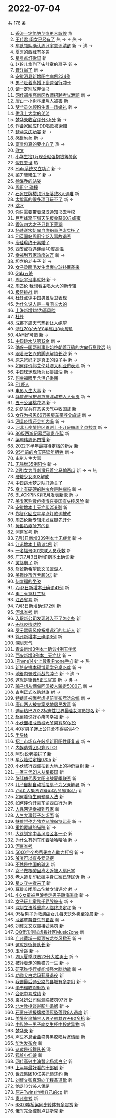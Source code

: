 # 2022-07-04

共 176 条

<!-- BEGIN -->
<!-- 最后更新时间 Mon Jul 04 2022 14:25:01 GMT+0800 (China Standard Time) -->

1. [香港一定能够创造更大辉煌](https://s.weibo.com//weibo?q=%23%E9%A6%99%E6%B8%AF%E4%B8%80%E5%AE%9A%E8%83%BD%E5%A4%9F%E5%88%9B%E9%80%A0%E6%9B%B4%E5%A4%A7%E8%BE%89%E7%85%8C%23&Refer=new_time)
   热
1. [王传君 闺女已经有了](https://s.weibo.com//weibo?q=%E7%8E%8B%E4%BC%A0%E5%90%9B%20%E9%97%BA%E5%A5%B3%E5%B7%B2%E7%BB%8F%E6%9C%89%E4%BA%86&Refer=top)
   热 -> -> 热 ->
1. [车队领队确认周冠宇意识清醒](https://s.weibo.com//weibo?q=%23%E8%BD%A6%E9%98%9F%E9%A2%86%E9%98%9F%E7%A1%AE%E8%AE%A4%E5%91%A8%E5%86%A0%E5%AE%87%E6%84%8F%E8%AF%86%E6%B8%85%E9%86%92%23&Refer=top)
   新 -> 沸 ->
1. [夏天的西藏有多美](https://s.weibo.com//weibo?q=%23%E5%A4%8F%E5%A4%A9%E7%9A%84%E8%A5%BF%E8%97%8F%E6%9C%89%E5%A4%9A%E7%BE%8E%23&Refer=top)
1. [星星点灯歌词](https://s.weibo.com//weibo?q=%23%E6%98%9F%E6%98%9F%E7%82%B9%E7%81%AF%E6%AD%8C%E8%AF%8D%23&Refer=top)
   新
1. [赵盼儿拿到了宋引章的扇子](https://s.weibo.com//weibo?q=%23%E8%B5%B5%E7%9B%BC%E5%84%BF%E6%8B%BF%E5%88%B0%E4%BA%86%E5%AE%8B%E5%BC%95%E7%AB%A0%E7%9A%84%E6%89%87%E5%AD%90%23&Refer=top)
   新 ->
1. [晋江崩了](https://s.weibo.com//weibo?q=%E6%99%8B%E6%B1%9F%E5%B4%A9%E4%BA%86&Refer=top)
   新 ->
1. [安徽泗县新增阳性病例234例](https://s.weibo.com//weibo?q=%23%E5%AE%89%E5%BE%BD%E6%B3%97%E5%8E%BF%E6%96%B0%E5%A2%9E%E9%98%B3%E6%80%A7%E7%97%85%E4%BE%8B234%E4%BE%8B%23&Refer=top)
1. [男子赶着离婚下高速强行冲卡](https://s.weibo.com//weibo?q=%23%E7%94%B7%E5%AD%90%E8%B5%B6%E7%9D%80%E7%A6%BB%E5%A9%9A%E4%B8%8B%E9%AB%98%E9%80%9F%E5%BC%BA%E8%A1%8C%E5%86%B2%E5%8D%A1%23&Refer=top)
1. [请一定别放弃读书](https://s.weibo.com//weibo?q=%23%E8%AF%B7%E4%B8%80%E5%AE%9A%E5%88%AB%E6%94%BE%E5%BC%83%E8%AF%BB%E4%B9%A6%23&Refer=top)
1. [网传郑州高新区教师招聘考试泄题](https://s.weibo.com//weibo?q=%23%E7%BD%91%E4%BC%A0%E9%83%91%E5%B7%9E%E9%AB%98%E6%96%B0%E5%8C%BA%E6%95%99%E5%B8%88%E6%8B%9B%E8%81%98%E8%80%83%E8%AF%95%E6%B3%84%E9%A2%98%23&Refer=top)
   新 ->
1. [唐山一小树林里两人被害](https://s.weibo.com//weibo?q=%23%E5%94%90%E5%B1%B1%E4%B8%80%E5%B0%8F%E6%A0%91%E6%9E%97%E9%87%8C%E4%B8%A4%E4%BA%BA%E8%A2%AB%E5%AE%B3%23&Refer=top)
   新
1. [梦华录欠顾盼生辉一场婚礼](https://s.weibo.com//weibo?q=%23%E6%A2%A6%E5%8D%8E%E5%BD%95%E6%AC%A0%E9%A1%BE%E7%9B%BC%E7%94%9F%E8%BE%89%E4%B8%80%E5%9C%BA%E5%A9%9A%E7%A4%BC%23&Refer=top)
   新 ->
1. [供我上大学的弟弟](https://s.weibo.com//weibo?q=%23%E4%BE%9B%E6%88%91%E4%B8%8A%E5%A4%A7%E5%AD%A6%E7%9A%84%E5%BC%9F%E5%BC%9F%23&Refer=top)
1. [梦华录收官评分8.5分](https://s.weibo.com//weibo?q=%23%E6%A2%A6%E5%8D%8E%E5%BD%95%E6%94%B6%E5%AE%98%E8%AF%84%E5%88%868.5%E5%88%86%23&Refer=top)
   新 ->
1. [作曲家回应PDD唱歌被索赔](https://s.weibo.com//weibo?q=%23%E4%BD%9C%E6%9B%B2%E5%AE%B6%E5%9B%9E%E5%BA%94PDD%E5%94%B1%E6%AD%8C%E8%A2%AB%E7%B4%A2%E8%B5%94%23&Refer=top)
1. [梦华录庆功宴](https://s.weibo.com//weibo?q=%E6%A2%A6%E5%8D%8E%E5%BD%95%E5%BA%86%E5%8A%9F%E5%AE%B4&Refer=top)
   新 ->
1. [感谢halo](https://s.weibo.com//weibo?q=%23%E6%84%9F%E8%B0%A2halo%23&Refer=top)
   新 ->
1. [富贵包真的要小心了](https://s.weibo.com//weibo?q=%23%E5%AF%8C%E8%B4%B5%E5%8C%85%E7%9C%9F%E7%9A%84%E8%A6%81%E5%B0%8F%E5%BF%83%E4%BA%86%23&Refer=top)
   热 ->
1. [欧文](https://s.weibo.com//weibo?q=%E6%AC%A7%E6%96%87&Refer=top)
1. [小学生捡1万现金倔强抱钱等警察](https://s.weibo.com//weibo?q=%23%E5%B0%8F%E5%AD%A6%E7%94%9F%E6%8D%A11%E4%B8%87%E7%8E%B0%E9%87%91%E5%80%94%E5%BC%BA%E6%8A%B1%E9%92%B1%E7%AD%89%E8%AD%A6%E5%AF%9F%23&Refer=top)
1. [倪匡去世](https://s.weibo.com//weibo?q=%23%E5%80%AA%E5%8C%A1%E5%8E%BB%E4%B8%96%23&Refer=top)
   热
1. [Halo系统又立功了](https://s.weibo.com//weibo?q=%23Halo%E7%B3%BB%E7%BB%9F%E5%8F%88%E7%AB%8B%E5%8A%9F%E4%BA%86%23&Refer=top)
   新 ->
1. [菜刀曦曦生了](https://s.weibo.com//weibo?q=%E8%8F%9C%E5%88%80%E6%9B%A6%E6%9B%A6%E7%94%9F%E4%BA%86&Refer=top)
   新 ->
1. [徐海乔的站姿](https://s.weibo.com//weibo?q=%23%E5%BE%90%E6%B5%B7%E4%B9%94%E7%9A%84%E7%AB%99%E5%A7%BF%23&Refer=top)
1. [周冠宇 碰撞](https://s.weibo.com//weibo?q=%E5%91%A8%E5%86%A0%E5%AE%87%20%E7%A2%B0%E6%92%9E&Refer=top)
1. [石家庄牌楼顶冠坠落致8人遇难](https://s.weibo.com//weibo?q=%23%E7%9F%B3%E5%AE%B6%E5%BA%84%E7%89%8C%E6%A5%BC%E9%A1%B6%E5%86%A0%E5%9D%A0%E8%90%BD%E8%87%B48%E4%BA%BA%E9%81%87%E9%9A%BE%23&Refer=top)
   新
1. [太胖真的很多项目玩不了](https://s.weibo.com//weibo?q=%23%E5%A4%AA%E8%83%96%E7%9C%9F%E7%9A%84%E5%BE%88%E5%A4%9A%E9%A1%B9%E7%9B%AE%E7%8E%A9%E4%B8%8D%E4%BA%86%23&Refer=top)
   新 ->
1. [跳水](https://s.weibo.com//weibo?q=%E8%B7%B3%E6%B0%B4&Refer=top)
1. [你只需要带着录取通知书去学校](https://s.weibo.com//weibo?q=%23%E4%BD%A0%E5%8F%AA%E9%9C%80%E8%A6%81%E5%B8%A6%E7%9D%80%E5%BD%95%E5%8F%96%E9%80%9A%E7%9F%A5%E4%B9%A6%E5%8E%BB%E5%AD%A6%E6%A0%A1%23&Refer=top)
1. [巨型蜂窝压塌天花板收获60斤蜂蜜](https://s.weibo.com//weibo?q=%23%E5%B7%A8%E5%9E%8B%E8%9C%82%E7%AA%9D%E5%8E%8B%E5%A1%8C%E5%A4%A9%E8%8A%B1%E6%9D%BF%E6%94%B6%E8%8E%B760%E6%96%A4%E8%9C%82%E8%9C%9C%23&Refer=top)
1. [香港四大才子只剩下蔡澜](https://s.weibo.com//weibo?q=%23%E9%A6%99%E6%B8%AF%E5%9B%9B%E5%A4%A7%E6%89%8D%E5%AD%90%E5%8F%AA%E5%89%A9%E4%B8%8B%E8%94%A1%E6%BE%9C%23&Refer=top)
1. [杨迪说宋妍霏自热锅事件太冤枉了](https://s.weibo.com//weibo?q=%23%E6%9D%A8%E8%BF%AA%E8%AF%B4%E5%AE%8B%E5%A6%8D%E9%9C%8F%E8%87%AA%E7%83%AD%E9%94%85%E4%BA%8B%E4%BB%B6%E5%A4%AA%E5%86%A4%E6%9E%89%E4%BA%86%23&Refer=top)
1. [F1英国站周冠宇卷入事故退赛](https://s.weibo.com//weibo?q=%23F1%E8%8B%B1%E5%9B%BD%E7%AB%99%E5%91%A8%E5%86%A0%E5%AE%87%E5%8D%B7%E5%85%A5%E4%BA%8B%E6%95%85%E9%80%80%E8%B5%9B%23&Refer=top)
1. [唐佳瑜终于离婚了](https://s.weibo.com//weibo?q=%23%E5%94%90%E4%BD%B3%E7%91%9C%E7%BB%88%E4%BA%8E%E7%A6%BB%E5%A9%9A%E4%BA%86%23&Refer=top)
1. [西安或将遇连续40度高温](https://s.weibo.com//weibo?q=%23%E8%A5%BF%E5%AE%89%E6%88%96%E5%B0%86%E9%81%87%E8%BF%9E%E7%BB%AD40%E5%BA%A6%E9%AB%98%E6%B8%A9%23&Refer=top)
1. [幸福到万家热度破万](https://s.weibo.com//weibo?q=%23%E5%B9%B8%E7%A6%8F%E5%88%B0%E4%B8%87%E5%AE%B6%E7%83%AD%E5%BA%A6%E7%A0%B4%E4%B8%87%23&Refer=top)
   新 ->
1. [坦然的老夫子](https://s.weibo.com//weibo?q=%23%E5%9D%A6%E7%84%B6%E7%9A%84%E8%80%81%E5%A4%AB%E5%AD%90%23&Refer=top)
   新 ->
1. [女子烫睫毛发生燃爆火球扑面袭来](https://s.weibo.com//weibo?q=%23%E5%A5%B3%E5%AD%90%E7%83%AB%E7%9D%AB%E6%AF%9B%E5%8F%91%E7%94%9F%E7%87%83%E7%88%86%E7%81%AB%E7%90%83%E6%89%91%E9%9D%A2%E8%A2%AD%E6%9D%A5%23&Refer=top)
1. [Gala五杀](https://s.weibo.com//weibo?q=%23Gala%E4%BA%94%E6%9D%80%23&Refer=top)
1. [周冠宇没事就好](https://s.weibo.com//weibo?q=%E5%91%A8%E5%86%A0%E5%AE%87%E6%B2%A1%E4%BA%8B%E5%B0%B1%E5%A5%BD&Refer=top)
   新 ->
1. [周杰伦 我想看主唱大大的新专辑](https://s.weibo.com//weibo?q=%E5%91%A8%E6%9D%B0%E4%BC%A6%20%E6%88%91%E6%83%B3%E7%9C%8B%E4%B8%BB%E5%94%B1%E5%A4%A7%E5%A4%A7%E7%9A%84%E6%96%B0%E4%B8%93%E8%BE%91&Refer=top)
1. [极限挑战](https://s.weibo.com//weibo?q=%23%E6%9E%81%E9%99%90%E6%8C%91%E6%88%98%23&Refer=top)
   新
1. [杜锋点评中国男篮后卫表现](https://s.weibo.com//weibo?q=%23%E6%9D%9C%E9%94%8B%E7%82%B9%E8%AF%84%E4%B8%AD%E5%9B%BD%E7%94%B7%E7%AF%AE%E5%90%8E%E5%8D%AB%E8%A1%A8%E7%8E%B0%23&Refer=top)
1. [为什么说人是一瞬间长大的](https://s.weibo.com//weibo?q=%23%E4%B8%BA%E4%BB%80%E4%B9%88%E8%AF%B4%E4%BA%BA%E6%98%AF%E4%B8%80%E7%9E%AC%E9%97%B4%E9%95%BF%E5%A4%A7%E7%9A%84%23&Refer=top)
1. [上海新增1地为高风险](https://s.weibo.com//weibo?q=%23%E4%B8%8A%E6%B5%B7%E6%96%B0%E5%A2%9E1%E5%9C%B0%E4%B8%BA%E9%AB%98%E9%A3%8E%E9%99%A9%23&Refer=top)
1. [杜锋](https://s.weibo.com//weibo?q=%E6%9D%9C%E9%94%8B&Refer=top)
1. [成都下周天气热到让人绝望](https://s.weibo.com//weibo?q=%23%E6%88%90%E9%83%BD%E4%B8%8B%E5%91%A8%E5%A4%A9%E6%B0%94%E7%83%AD%E5%88%B0%E8%AE%A9%E4%BA%BA%E7%BB%9D%E6%9C%9B%23&Refer=top)
1. [浙江70岁大爷8年练出8块腹肌](https://s.weibo.com//weibo?q=%23%E6%B5%99%E6%B1%9F70%E5%B2%81%E5%A4%A7%E7%88%B78%E5%B9%B4%E7%BB%83%E5%87%BA8%E5%9D%97%E8%85%B9%E8%82%8C%23&Refer=top)
1. [4AM好可惜](https://s.weibo.com//weibo?q=4AM%E5%A5%BD%E5%8F%AF%E6%83%9C&Refer=top)
   新 ->
1. [中国跳水队第12金](https://s.weibo.com//weibo?q=%23%E4%B8%AD%E5%9B%BD%E8%B7%B3%E6%B0%B4%E9%98%9F%E7%AC%AC12%E9%87%91%23&Refer=top)
   新 ->
1. [确保一国两制事业始终朝着正确的方向行稳致远](https://s.weibo.com//weibo?q=%23%E7%A1%AE%E4%BF%9D%E4%B8%80%E5%9B%BD%E4%B8%A4%E5%88%B6%E4%BA%8B%E4%B8%9A%E5%A7%8B%E7%BB%88%E6%9C%9D%E7%9D%80%E6%AD%A3%E7%A1%AE%E7%9A%84%E6%96%B9%E5%90%91%E8%A1%8C%E7%A8%B3%E8%87%B4%E8%BF%9C%23&Refer=new_time)
   热
1. [跟着张艺兴的脚步解锁长沙](https://s.weibo.com//weibo?q=%E8%B7%9F%E7%9D%80%E5%BC%A0%E8%89%BA%E5%85%B4%E7%9A%84%E8%84%9A%E6%AD%A5%E8%A7%A3%E9%94%81%E9%95%BF%E6%B2%99&Refer=top)
   新 ->
1. [原来爸妈才是真正的段子手](https://s.weibo.com//weibo?q=%23%E5%8E%9F%E6%9D%A5%E7%88%B8%E5%A6%88%E6%89%8D%E6%98%AF%E7%9C%9F%E6%AD%A3%E7%9A%84%E6%AE%B5%E5%AD%90%E6%89%8B%23&Refer=top)
   新 ->
1. [如何评价郭艾伦对澳大利亚的表现](https://s.weibo.com//weibo?q=%23%E5%A6%82%E4%BD%95%E8%AF%84%E4%BB%B7%E9%83%AD%E8%89%BE%E4%BC%A6%E5%AF%B9%E6%BE%B3%E5%A4%A7%E5%88%A9%E4%BA%9A%E7%9A%84%E8%A1%A8%E7%8E%B0%23&Refer=top)
   新 ->
1. [中国球迷现场为女排加油](https://s.weibo.com//weibo?q=%23%E4%B8%AD%E5%9B%BD%E7%90%83%E8%BF%B7%E7%8E%B0%E5%9C%BA%E4%B8%BA%E5%A5%B3%E6%8E%92%E5%8A%A0%E6%B2%B9%23&Refer=top)
   新 ->
1. [何幸福眼里含泪好委屈](https://s.weibo.com//weibo?q=%23%E4%BD%95%E5%B9%B8%E7%A6%8F%E7%9C%BC%E9%87%8C%E5%90%AB%E6%B3%AA%E5%A5%BD%E5%A7%94%E5%B1%88%23&Refer=top)
1. [F1 吓人](https://s.weibo.com//weibo?q=F1%20%E5%90%93%E4%BA%BA&Refer=top)
1. [电影人生大事](https://s.weibo.com//weibo?q=%E7%94%B5%E5%BD%B1%E4%BA%BA%E7%94%9F%E5%A4%A7%E4%BA%8B&Refer=top)
   新 ->
1. [龚俊说保护濒危海洋动物人人有责](https://s.weibo.com//weibo?q=%23%E9%BE%9A%E4%BF%8A%E8%AF%B4%E4%BF%9D%E6%8A%A4%E6%BF%92%E5%8D%B1%E6%B5%B7%E6%B4%8B%E5%8A%A8%E7%89%A9%E4%BA%BA%E4%BA%BA%E6%9C%89%E8%B4%A3%23&Refer=top)
   新 ->
1. [五十公里桃花坞](https://s.weibo.com//weibo?q=%E4%BA%94%E5%8D%81%E5%85%AC%E9%87%8C%E6%A1%83%E8%8A%B1%E5%9D%9E&Refer=top)
   新 ->
1. [边防官兵在恶劣天气中收国旗](https://s.weibo.com//weibo?q=%23%E8%BE%B9%E9%98%B2%E5%AE%98%E5%85%B5%E5%9C%A8%E6%81%B6%E5%8A%A3%E5%A4%A9%E6%B0%94%E4%B8%AD%E6%94%B6%E5%9B%BD%E6%97%97%23&Refer=top)
   新
1. [女孩为报恩66万买房车带养父旅游](https://s.weibo.com//weibo?q=%23%E5%A5%B3%E5%AD%A9%E4%B8%BA%E6%8A%A5%E6%81%A966%E4%B8%87%E4%B9%B0%E6%88%BF%E8%BD%A6%E5%B8%A6%E5%85%BB%E7%88%B6%E6%97%85%E6%B8%B8%23&Refer=top)
   新 ->
1. [泗县疫情还会扩大吗](https://s.weibo.com//weibo?q=%23%E6%B3%97%E5%8E%BF%E7%96%AB%E6%83%85%E8%BF%98%E4%BC%9A%E6%89%A9%E5%A4%A7%E5%90%97%23&Refer=top)
   新 ->
1. [河北无疫情地区原则上不开展每周全员核酸](https://s.weibo.com//weibo?q=%23%E6%B2%B3%E5%8C%97%E6%97%A0%E7%96%AB%E6%83%85%E5%9C%B0%E5%8C%BA%E5%8E%9F%E5%88%99%E4%B8%8A%E4%B8%8D%E5%BC%80%E5%B1%95%E6%AF%8F%E5%91%A8%E5%85%A8%E5%91%98%E6%A0%B8%E9%85%B8%23&Refer=top)
   新 ->
1. [86版西游记幕后珍贵花絮](https://s.weibo.com//weibo?q=%2386%E7%89%88%E8%A5%BF%E6%B8%B8%E8%AE%B0%E5%B9%95%E5%90%8E%E7%8F%8D%E8%B4%B5%E8%8A%B1%E7%B5%AE%23&Refer=top)
   新
1. [梁朝伟周迅四搭](https://s.weibo.com//weibo?q=%23%E6%A2%81%E6%9C%9D%E4%BC%9F%E5%91%A8%E8%BF%85%E5%9B%9B%E6%90%AD%23&Refer=top)
   新
1. [2022下半年最期待定档的新片](https://s.weibo.com//weibo?q=%232022%E4%B8%8B%E5%8D%8A%E5%B9%B4%E6%9C%80%E6%9C%9F%E5%BE%85%E5%AE%9A%E6%A1%A3%E7%9A%84%E6%96%B0%E7%89%87%23&Refer=top)
   新
1. [95年前的今天陈延年牺牲](https://s.weibo.com//weibo?q=%2395%E5%B9%B4%E5%89%8D%E7%9A%84%E4%BB%8A%E5%A4%A9%E9%99%88%E5%BB%B6%E5%B9%B4%E7%89%BA%E7%89%B2%23&Refer=top)
   新 ->
1. [电影人生大事](https://s.weibo.com//weibo?q=%23%E7%94%B5%E5%BD%B1%E4%BA%BA%E7%94%9F%E5%A4%A7%E4%BA%8B%23&Refer=top)
1. [无锡增35例阳性](https://s.weibo.com//weibo?q=%23%E6%97%A0%E9%94%A1%E5%A2%9E35%E4%BE%8B%E9%98%B3%E6%80%A7%23&Refer=top)
   新 ->
1. [2男1女为寻刺激开着宝马偷西瓜](https://s.weibo.com//weibo?q=%232%E7%94%B71%E5%A5%B3%E4%B8%BA%E5%AF%BB%E5%88%BA%E6%BF%80%E5%BC%80%E7%9D%80%E5%AE%9D%E9%A9%AC%E5%81%B7%E8%A5%BF%E7%93%9C%23&Refer=top)
   新 -> -> 热
1. [硬糖少女303解散](https://s.weibo.com//weibo?q=%23%E7%A1%AC%E7%B3%96%E5%B0%91%E5%A5%B3303%E8%A7%A3%E6%95%A3%23&Refer=top)
1. [中国跳水梦之队打通关了](https://s.weibo.com//weibo?q=%23%E4%B8%AD%E5%9B%BD%E8%B7%B3%E6%B0%B4%E6%A2%A6%E4%B9%8B%E9%98%9F%E6%89%93%E9%80%9A%E5%85%B3%E4%BA%86%23&Refer=top)
1. [身上有硬硬的肿块会是肿瘤吗](https://s.weibo.com//weibo?q=%23%E8%BA%AB%E4%B8%8A%E6%9C%89%E7%A1%AC%E7%A1%AC%E7%9A%84%E8%82%BF%E5%9D%97%E4%BC%9A%E6%98%AF%E8%82%BF%E7%98%A4%E5%90%97%23&Refer=top)
   新 ->
1. [BLACKPINK将8月发表新歌](https://s.weibo.com//weibo?q=%23BLACKPINK%E5%B0%868%E6%9C%88%E5%8F%91%E8%A1%A8%E6%96%B0%E6%AD%8C%23&Refer=top)
   新 ->
1. [美专家称猴痘疫情在美国有失控风险](https://s.weibo.com//weibo?q=%23%E7%BE%8E%E4%B8%93%E5%AE%B6%E7%A7%B0%E7%8C%B4%E7%97%98%E7%96%AB%E6%83%85%E5%9C%A8%E7%BE%8E%E5%9B%BD%E6%9C%89%E5%A4%B1%E6%8E%A7%E9%A3%8E%E9%99%A9%23&Refer=top)
   新
1. [安徽增本土无症状258例](https://s.weibo.com//weibo?q=%23%E5%AE%89%E5%BE%BD%E5%A2%9E%E6%9C%AC%E5%9C%9F%E6%97%A0%E7%97%87%E7%8A%B6258%E4%BE%8B%23&Refer=top)
   新
1. [郑智化回应星星点灯歌词被改](https://s.weibo.com//weibo?q=%E9%83%91%E6%99%BA%E5%8C%96%E5%9B%9E%E5%BA%94%E6%98%9F%E6%98%9F%E7%82%B9%E7%81%AF%E6%AD%8C%E8%AF%8D%E8%A2%AB%E6%94%B9&Refer=top)
1. [周杰伦新专辑未发豆瓣先开分](https://s.weibo.com//weibo?q=%23%E5%91%A8%E6%9D%B0%E4%BC%A6%E6%96%B0%E4%B8%93%E8%BE%91%E6%9C%AA%E5%8F%91%E8%B1%86%E7%93%A3%E5%85%88%E5%BC%80%E5%88%86%23&Refer=top)
1. [优酷热度破万的剧](https://s.weibo.com//weibo?q=%23%E4%BC%98%E9%85%B7%E7%83%AD%E5%BA%A6%E7%A0%B4%E4%B8%87%E7%9A%84%E5%89%A7%23&Refer=top)
1. [河南省考](https://s.weibo.com//weibo?q=%E6%B2%B3%E5%8D%97%E7%9C%81%E8%80%83&Refer=top)
   新
1. [7月3日新增339例本土无症状](https://s.weibo.com//weibo?q=%237%E6%9C%883%E6%97%A5%E6%96%B0%E5%A2%9E339%E4%BE%8B%E6%9C%AC%E5%9C%9F%E6%97%A0%E7%97%87%E7%8A%B6%23&Refer=top)
   新 ->
1. [江苏增本土确诊4例](https://s.weibo.com//weibo?q=%23%E6%B1%9F%E8%8B%8F%E5%A2%9E%E6%9C%AC%E5%9C%9F%E7%A1%AE%E8%AF%8A4%E4%BE%8B%23&Refer=top)
   新
1. [一名福景001失联人员获救](https://s.weibo.com//weibo?q=%23%E4%B8%80%E5%90%8D%E7%A6%8F%E6%99%AF001%E5%A4%B1%E8%81%94%E4%BA%BA%E5%91%98%E8%8E%B7%E6%95%91%23&Refer=top)
   新
1. [广东7月3日新增1例本土确诊](https://s.weibo.com//weibo?q=%E5%B9%BF%E4%B8%9C7%E6%9C%883%E6%97%A5%E6%96%B0%E5%A2%9E1%E4%BE%8B%E6%9C%AC%E5%9C%9F%E7%A1%AE%E8%AF%8A&Refer=top)
   新
1. [灵锡崩了](https://s.weibo.com//weibo?q=%23%E7%81%B5%E9%94%A1%E5%B4%A9%E4%BA%86%23&Refer=top)
   新
1. [詹姆斯希望欧文加盟湖人](https://s.weibo.com//weibo?q=%23%E8%A9%B9%E5%A7%86%E6%96%AF%E5%B8%8C%E6%9C%9B%E6%AC%A7%E6%96%87%E5%8A%A0%E7%9B%9F%E6%B9%96%E4%BA%BA%23&Refer=top)
1. [美图炒币浮亏超3亿](https://s.weibo.com//weibo?q=%23%E7%BE%8E%E5%9B%BE%E7%82%92%E5%B8%81%E6%B5%AE%E4%BA%8F%E8%B6%853%E4%BA%BF%23&Refer=top)
   新
1. [何幸福的坐姿](https://s.weibo.com//weibo?q=%23%E4%BD%95%E5%B9%B8%E7%A6%8F%E7%9A%84%E5%9D%90%E5%A7%BF%23&Refer=top)
1. [7月3日新增本土确诊41例](https://s.weibo.com//weibo?q=%237%E6%9C%883%E6%97%A5%E6%96%B0%E5%A2%9E%E6%9C%AC%E5%9C%9F%E7%A1%AE%E8%AF%8A41%E4%BE%8B%23&Refer=top)
   新
1. [勇士有意杜兰特](https://s.weibo.com//weibo?q=%23%E5%8B%87%E5%A3%AB%E6%9C%89%E6%84%8F%E6%9D%9C%E5%85%B0%E7%89%B9%23&Refer=top)
1. [江西省考](https://s.weibo.com//weibo?q=%23%E6%B1%9F%E8%A5%BF%E7%9C%81%E8%80%83%23&Refer=top)
   新
1. [7月3日新增确诊72例](https://s.weibo.com//weibo?q=7%E6%9C%883%E6%97%A5%E6%96%B0%E5%A2%9E%E7%A1%AE%E8%AF%8A72%E4%BE%8B&Refer=top)
   新
1. [河北省考](https://s.weibo.com//weibo?q=%E6%B2%B3%E5%8C%97%E7%9C%81%E8%80%83&Refer=top)
   新
1. [入职新公司发现融入不了怎么办](https://s.weibo.com//weibo?q=%23%E5%85%A5%E8%81%8C%E6%96%B0%E5%85%AC%E5%8F%B8%E5%8F%91%E7%8E%B0%E8%9E%8D%E5%85%A5%E4%B8%8D%E4%BA%86%E6%80%8E%E4%B9%88%E5%8A%9E%23&Refer=top)
   新
1. [无锡疫情防控](https://s.weibo.com//weibo?q=%23%E6%97%A0%E9%94%A1%E7%96%AB%E6%83%85%E9%98%B2%E6%8E%A7%23&Refer=top)
1. [罗云熙等风停祝福远行的年轻人](https://s.weibo.com//weibo?q=%23%E7%BD%97%E4%BA%91%E7%86%99%E7%AD%89%E9%A3%8E%E5%81%9C%E7%A5%9D%E7%A6%8F%E8%BF%9C%E8%A1%8C%E7%9A%84%E5%B9%B4%E8%BD%BB%E4%BA%BA%23&Refer=top)
   新
1. [徐州新增本土确诊3例](https://s.weibo.com//weibo?q=%23%E5%BE%90%E5%B7%9E%E6%96%B0%E5%A2%9E%E6%9C%AC%E5%9C%9F%E7%A1%AE%E8%AF%8A3%E4%BE%8B%23&Refer=top)
   新
1. [深圳天气](https://s.weibo.com//weibo?q=%23%E6%B7%B1%E5%9C%B3%E5%A4%A9%E6%B0%94%23&Refer=top)
1. [青岛新增3例本土确诊4例无症状](https://s.weibo.com//weibo?q=%23%E9%9D%92%E5%B2%9B%E6%96%B0%E5%A2%9E3%E4%BE%8B%E6%9C%AC%E5%9C%9F%E7%A1%AE%E8%AF%8A4%E4%BE%8B%E6%97%A0%E7%97%87%E7%8A%B6%23&Refer=top)
1. [西安新增3例本土无症状](https://s.weibo.com//weibo?q=%23%E8%A5%BF%E5%AE%89%E6%96%B0%E5%A2%9E3%E4%BE%8B%E6%9C%AC%E5%9C%9F%E6%97%A0%E7%97%87%E7%8A%B6%23&Refer=top)
   新 ->
1. [iPhone14史上最贵iPhone手机](https://s.weibo.com//weibo?q=%23iPhone14%E5%8F%B2%E4%B8%8A%E6%9C%80%E8%B4%B5iPhone%E6%89%8B%E6%9C%BA%23&Refer=top)
   新 -> 热
1. [新娘安排本硕博同学分桌吃席](https://s.weibo.com//weibo?q=%23%E6%96%B0%E5%A8%98%E5%AE%89%E6%8E%92%E6%9C%AC%E7%A1%95%E5%8D%9A%E5%90%8C%E5%AD%A6%E5%88%86%E6%A1%8C%E5%90%83%E5%B8%AD%23&Refer=top)
   新 ->
1. [池衙内骑过肖战的脖子](https://s.weibo.com//weibo?q=%23%E6%B1%A0%E8%A1%99%E5%86%85%E9%AA%91%E8%BF%87%E8%82%96%E6%88%98%E7%9A%84%E8%84%96%E5%AD%90%23&Refer=top)
   新 -> 沸 ->
1. [这就是街舞5正式官宣](https://s.weibo.com//weibo?q=%23%E8%BF%99%E5%B0%B1%E6%98%AF%E8%A1%97%E8%88%9E5%E6%AD%A3%E5%BC%8F%E5%AE%98%E5%AE%A3%23&Refer=top)
   新 -> 沸 ->
1. [骗子想从缅甸回国被人骗走5000元](https://s.weibo.com//weibo?q=%23%E9%AA%97%E5%AD%90%E6%83%B3%E4%BB%8E%E7%BC%85%E7%94%B8%E5%9B%9E%E5%9B%BD%E8%A2%AB%E4%BA%BA%E9%AA%97%E8%B5%B05000%E5%85%83%23&Refer=top)
   新 ->
1. [吉利正式收购魅族](https://s.weibo.com//weibo?q=%23%E5%90%89%E5%88%A9%E6%AD%A3%E5%BC%8F%E6%94%B6%E8%B4%AD%E9%AD%85%E6%97%8F%23&Refer=top)
   新 ->
1. [特朗普被曝考虑提前宣布竞选总统](https://s.weibo.com//weibo?q=%23%E7%89%B9%E6%9C%97%E6%99%AE%E8%A2%AB%E6%9B%9D%E8%80%83%E8%99%91%E6%8F%90%E5%89%8D%E5%AE%A3%E5%B8%83%E7%AB%9E%E9%80%89%E6%80%BB%E7%BB%9F%23&Refer=top)
   新 ->
1. [唐山两人被害案发地居民发声](https://s.weibo.com//weibo?q=%23%E5%94%90%E5%B1%B1%E4%B8%A4%E4%BA%BA%E8%A2%AB%E5%AE%B3%E6%A1%88%E5%8F%91%E5%9C%B0%E5%B1%85%E6%B0%91%E5%8F%91%E5%A3%B0%23&Refer=top)
   新
1. [迪丽热巴2022标志性世界最佳女演员提名](https://s.weibo.com//weibo?q=%23%E8%BF%AA%E4%B8%BD%E7%83%AD%E5%B7%B42022%E6%A0%87%E5%BF%97%E6%80%A7%E4%B8%96%E7%95%8C%E6%9C%80%E4%BD%B3%E5%A5%B3%E6%BC%94%E5%91%98%E6%8F%90%E5%90%8D%23&Refer=top)
   新 ->
1. [赵丽颖说好心疼何幸福](https://s.weibo.com//weibo?q=%23%E8%B5%B5%E4%B8%BD%E9%A2%96%E8%AF%B4%E5%A5%BD%E5%BF%83%E7%96%BC%E4%BD%95%E5%B9%B8%E7%A6%8F%23&Refer=top)
   新 ->
1. [小伙面相成熟被大爷问有50岁没](https://s.weibo.com//weibo?q=%23%E5%B0%8F%E4%BC%99%E9%9D%A2%E7%9B%B8%E6%88%90%E7%86%9F%E8%A2%AB%E5%A4%A7%E7%88%B7%E9%97%AE%E6%9C%8950%E5%B2%81%E6%B2%A1%23&Refer=top)
1. [40岁男子迷上公仔舍不得买偷4个](https://s.weibo.com//weibo?q=%2340%E5%B2%81%E7%94%B7%E5%AD%90%E8%BF%B7%E4%B8%8A%E5%85%AC%E4%BB%94%E8%88%8D%E4%B8%8D%E5%BE%97%E4%B9%B0%E5%81%B74%E4%B8%AA%23&Refer=top)
1. [半导体](https://s.weibo.com//weibo?q=%E5%8D%8A%E5%AF%BC%E4%BD%93&Refer=top)
1. [招工市场存在歧视新冠阳性康复者](https://s.weibo.com//weibo?q=%23%E6%8B%9B%E5%B7%A5%E5%B8%82%E5%9C%BA%E5%AD%98%E5%9C%A8%E6%AD%A7%E8%A7%86%E6%96%B0%E5%86%A0%E9%98%B3%E6%80%A7%E5%BA%B7%E5%A4%8D%E8%80%85%23&Refer=top)
   新 ->
1. [内娱选秀团只剩INTO1](https://s.weibo.com//weibo?q=%23%E5%86%85%E5%A8%B1%E9%80%89%E7%A7%80%E5%9B%A2%E5%8F%AA%E5%89%A9INTO1%23&Refer=top)
1. [阿Sa说老娘拼了](https://s.weibo.com//weibo?q=%23%E9%98%BFSa%E8%AF%B4%E8%80%81%E5%A8%98%E6%8B%BC%E4%BA%86%23&Refer=top)
   新
1. [星汉灿烂定档0705](https://s.weibo.com//weibo?q=%23%E6%98%9F%E6%B1%89%E7%81%BF%E7%83%82%E5%AE%9A%E6%A1%A30705%23&Refer=top)
   新
1. [小伙旅行西藏拍到大地上的神奇巨树](https://s.weibo.com//weibo?q=%23%E5%B0%8F%E4%BC%99%E6%97%85%E8%A1%8C%E8%A5%BF%E8%97%8F%E6%8B%8D%E5%88%B0%E5%A4%A7%E5%9C%B0%E4%B8%8A%E7%9A%84%E7%A5%9E%E5%A5%87%E5%B7%A8%E6%A0%91%23&Refer=top)
   新 ->
1. [一家三代21人从军报国](https://s.weibo.com//weibo?q=%23%E4%B8%80%E5%AE%B6%E4%B8%89%E4%BB%A321%E4%BA%BA%E4%BB%8E%E5%86%9B%E6%8A%A5%E5%9B%BD%23&Refer=top)
   新
1. [张镇麟代表太阳出战夏季联赛](https://s.weibo.com//weibo?q=%23%E5%BC%A0%E9%95%87%E9%BA%9F%E4%BB%A3%E8%A1%A8%E5%A4%AA%E9%98%B3%E5%87%BA%E6%88%98%E5%A4%8F%E5%AD%A3%E8%81%94%E8%B5%9B%23&Refer=top)
   新
1. [儿子自制自动摇摆扇子为父亲解暑](https://s.weibo.com//weibo?q=%23%E5%84%BF%E5%AD%90%E8%87%AA%E5%88%B6%E8%87%AA%E5%8A%A8%E6%91%87%E6%91%86%E6%89%87%E5%AD%90%E4%B8%BA%E7%88%B6%E4%BA%B2%E8%A7%A3%E6%9A%91%23&Refer=top)
   新 ->
1. [7旬老人集资诈骗63名乡邻183万](https://s.weibo.com//weibo?q=%237%E6%97%AC%E8%80%81%E4%BA%BA%E9%9B%86%E8%B5%84%E8%AF%88%E9%AA%9763%E5%90%8D%E4%B9%A1%E9%82%BB183%E4%B8%87%23&Refer=top)
   新
1. [如何看待生前预嘱入法](https://s.weibo.com//weibo?q=%23%E5%A6%82%E4%BD%95%E7%9C%8B%E5%BE%85%E7%94%9F%E5%89%8D%E9%A2%84%E5%98%B1%E5%85%A5%E6%B3%95%23&Refer=top)
   新
1. [如何评价开豪车偷西瓜行为](https://s.weibo.com//weibo?q=%23%E5%A6%82%E4%BD%95%E8%AF%84%E4%BB%B7%E5%BC%80%E8%B1%AA%E8%BD%A6%E5%81%B7%E8%A5%BF%E7%93%9C%E8%A1%8C%E4%B8%BA%23&Refer=top)
   新
1. [人民网评幸福到万家](https://s.weibo.com//weibo?q=%23%E4%BA%BA%E6%B0%91%E7%BD%91%E8%AF%84%E5%B9%B8%E7%A6%8F%E5%88%B0%E4%B8%87%E5%AE%B6%23&Refer=top)
   新
1. [人生大事筷子名场面](https://s.weibo.com//weibo?q=%23%E4%BA%BA%E7%94%9F%E5%A4%A7%E4%BA%8B%E7%AD%B7%E5%AD%90%E5%90%8D%E5%9C%BA%E9%9D%A2%23&Refer=top)
   新
1. [魅族将作为独立品牌保持运营](https://s.weibo.com//weibo?q=%23%E9%AD%85%E6%97%8F%E5%B0%86%E4%BD%9C%E4%B8%BA%E7%8B%AC%E7%AB%8B%E5%93%81%E7%89%8C%E4%BF%9D%E6%8C%81%E8%BF%90%E8%90%A5%23&Refer=top)
   新 ->
1. [重蹈覆辙的猫咪](https://s.weibo.com//weibo?q=%23%E9%87%8D%E8%B9%88%E8%A6%86%E8%BE%99%E7%9A%84%E7%8C%AB%E5%92%AA%23&Refer=top)
   新 ->
1. [大连划定中高风险区各一个](https://s.weibo.com//weibo?q=%23%E5%A4%A7%E8%BF%9E%E5%88%92%E5%AE%9A%E4%B8%AD%E9%AB%98%E9%A3%8E%E9%99%A9%E5%8C%BA%E5%90%84%E4%B8%80%E4%B8%AA%23&Refer=top)
   新
1. [为什么有列车印着哈哈哈哈](https://s.weibo.com//weibo?q=%23%E4%B8%BA%E4%BB%80%E4%B9%88%E6%9C%89%E5%88%97%E8%BD%A6%E5%8D%B0%E7%9D%80%E5%93%88%E5%93%88%E5%93%88%E5%93%88%23&Refer=top)
   新 ->
1. [河南省考](https://s.weibo.com//weibo?q=%23%E6%B2%B3%E5%8D%97%E7%9C%81%E8%80%83%23&Refer=top)
1. [5000余个免费采血点助力打拐](https://s.weibo.com//weibo?q=%235000%E4%BD%99%E4%B8%AA%E5%85%8D%E8%B4%B9%E9%87%87%E8%A1%80%E7%82%B9%E5%8A%A9%E5%8A%9B%E6%89%93%E6%8B%90%23&Refer=top)
   新 ->
1. [爷爷可以有多爱显摆](https://s.weibo.com//weibo?q=%23%E7%88%B7%E7%88%B7%E5%8F%AF%E4%BB%A5%E6%9C%89%E5%A4%9A%E7%88%B1%E6%98%BE%E6%91%86%23&Refer=top)
1. [不愧是中国的球迷](https://s.weibo.com//weibo?q=%23%E4%B8%8D%E6%84%A7%E6%98%AF%E4%B8%AD%E5%9B%BD%E7%9A%84%E7%90%83%E8%BF%B7%23&Refer=top)
   新
1. [女子做核酸因离太近被人扇巴掌](https://s.weibo.com//weibo?q=%23%E5%A5%B3%E5%AD%90%E5%81%9A%E6%A0%B8%E9%85%B8%E5%9B%A0%E7%A6%BB%E5%A4%AA%E8%BF%91%E8%A2%AB%E4%BA%BA%E6%89%87%E5%B7%B4%E6%8E%8C%23&Refer=top)
1. [老人遭复印纸砸中身亡案已转民诉](https://s.weibo.com//weibo?q=%23%E8%80%81%E4%BA%BA%E9%81%AD%E5%A4%8D%E5%8D%B0%E7%BA%B8%E7%A0%B8%E4%B8%AD%E8%BA%AB%E4%BA%A1%E6%A1%88%E5%B7%B2%E8%BD%AC%E6%B0%91%E8%AF%89%23&Refer=top)
   新 ->
1. [星之守护者来了](https://s.weibo.com//weibo?q=%23%E6%98%9F%E4%B9%8B%E5%AE%88%E6%8A%A4%E8%80%85%E6%9D%A5%E4%BA%86%23&Refer=top)
   新
1. [豆瓣关闭周杰伦新专辑评分](https://s.weibo.com//weibo?q=%23%E8%B1%86%E7%93%A3%E5%85%B3%E9%97%AD%E5%91%A8%E6%9D%B0%E4%BC%A6%E6%96%B0%E4%B8%93%E8%BE%91%E8%AF%84%E5%88%86%23&Refer=top)
   新 ->
1. [4岁女童被巨浪卷走男子跳海施救](https://s.weibo.com//weibo?q=%234%E5%B2%81%E5%A5%B3%E7%AB%A5%E8%A2%AB%E5%B7%A8%E6%B5%AA%E5%8D%B7%E8%B5%B0%E7%94%B7%E5%AD%90%E8%B7%B3%E6%B5%B7%E6%96%BD%E6%95%91%23&Refer=top)
   新 ->
1. [女子玩儿童秋千屁股被卡](https://s.weibo.com//weibo?q=%23%E5%A5%B3%E5%AD%90%E7%8E%A9%E5%84%BF%E7%AB%A5%E7%A7%8B%E5%8D%83%E5%B1%81%E8%82%A1%E8%A2%AB%E5%8D%A1%23&Refer=top)
   新 ->
1. [深圳立法尊重病人临终决定权](https://s.weibo.com//weibo?q=%23%E6%B7%B1%E5%9C%B3%E7%AB%8B%E6%B3%95%E5%B0%8A%E9%87%8D%E7%97%85%E4%BA%BA%E4%B8%B4%E7%BB%88%E5%86%B3%E5%AE%9A%E6%9D%83%23&Refer=top)
   新 ->
1. [95后男子为救患癌女儿每天送外卖至凌晨](https://s.weibo.com//weibo?q=95%E5%90%8E%E7%94%B7%E5%AD%90%E4%B8%BA%E6%95%91%E6%82%A3%E7%99%8C%E5%A5%B3%E5%84%BF%E6%AF%8F%E5%A4%A9%E9%80%81%E5%A4%96%E5%8D%96%E8%87%B3%E5%87%8C%E6%99%A8&Refer=top)
   新 ->
1. [成都草莓音乐节官宣](https://s.weibo.com//weibo?q=%23%E6%88%90%E9%83%BD%E8%8D%89%E8%8E%93%E9%9F%B3%E4%B9%90%E8%8A%82%E5%AE%98%E5%AE%A3%23&Refer=top)
   新 ->
1. [刘耀文又双叕接受惩罚](https://s.weibo.com//weibo?q=%23%E5%88%98%E8%80%80%E6%96%87%E5%8F%88%E5%8F%8C%E5%8F%95%E6%8E%A5%E5%8F%97%E6%83%A9%E7%BD%9A%23&Refer=top)
   新
1. [QQ音乐测试虚拟社区MusicZone](https://s.weibo.com//weibo?q=%23QQ%E9%9F%B3%E4%B9%90%E6%B5%8B%E8%AF%95%E8%99%9A%E6%8B%9F%E7%A4%BE%E5%8C%BAMusicZone%23&Refer=top)
   新
1. [广州黄埔一屋顶被龙卷风掀开](https://s.weibo.com//weibo?q=%23%E5%B9%BF%E5%B7%9E%E9%BB%84%E5%9F%94%E4%B8%80%E5%B1%8B%E9%A1%B6%E8%A2%AB%E9%BE%99%E5%8D%B7%E9%A3%8E%E6%8E%80%E5%BC%80%23&Refer=top)
   新 ->
1. [这就是街舞队长](https://s.weibo.com//weibo?q=%E8%BF%99%E5%B0%B1%E6%98%AF%E8%A1%97%E8%88%9E%E9%98%9F%E9%95%BF&Refer=top)
   新
1. [玉骨遥](https://s.weibo.com//weibo?q=%E7%8E%89%E9%AA%A8%E9%81%A5&Refer=top) 新
   ->
1. [湖人夏季联赛23分大胜勇士](https://s.weibo.com//weibo?q=%23%E6%B9%96%E4%BA%BA%E5%A4%8F%E5%AD%A3%E8%81%94%E8%B5%9B23%E5%88%86%E5%A4%A7%E8%83%9C%E5%8B%87%E5%A3%AB%23&Refer=top)
   新 ->
1. [被拎着走的熊猫的一生](https://s.weibo.com//weibo?q=%23%E8%A2%AB%E6%8B%8E%E7%9D%80%E8%B5%B0%E7%9A%84%E7%86%8A%E7%8C%AB%E7%9A%84%E4%B8%80%E7%94%9F%23&Refer=top)
   新 ->
1. [研究称步行或能增强大脑功能](https://s.weibo.com//weibo?q=%23%E7%A0%94%E7%A9%B6%E7%A7%B0%E6%AD%A5%E8%A1%8C%E6%88%96%E8%83%BD%E5%A2%9E%E5%BC%BA%E5%A4%A7%E8%84%91%E5%8A%9F%E8%83%BD%23&Refer=top)
   新 ->
1. [功勋犬白龙玛莉将退役](https://s.weibo.com//weibo?q=%23%E5%8A%9F%E5%8B%8B%E7%8A%AC%E7%99%BD%E9%BE%99%E7%8E%9B%E8%8E%89%E5%B0%86%E9%80%80%E5%BD%B9%23&Refer=top)
   新
1. [我国最后通公路的县城有多梦幻](https://s.weibo.com//weibo?q=%23%E6%88%91%E5%9B%BD%E6%9C%80%E5%90%8E%E9%80%9A%E5%85%AC%E8%B7%AF%E7%9A%84%E5%8E%BF%E5%9F%8E%E6%9C%89%E5%A4%9A%E6%A2%A6%E5%B9%BB%23&Refer=top)
   新 ->
1. [李书福收购魅族](https://s.weibo.com//weibo?q=%23%E6%9D%8E%E4%B9%A6%E7%A6%8F%E6%94%B6%E8%B4%AD%E9%AD%85%E6%97%8F%23&Refer=top)
   新
1. [合肥中考成绩](https://s.weibo.com//weibo?q=%23%E5%90%88%E8%82%A5%E4%B8%AD%E8%80%83%E6%88%90%E7%BB%A9%23&Refer=top)
   新
1. [袁冰妍公司偷漏税被罚97万](https://s.weibo.com//weibo?q=%23%E8%A2%81%E5%86%B0%E5%A6%8D%E5%85%AC%E5%8F%B8%E5%81%B7%E6%BC%8F%E7%A8%8E%E8%A2%AB%E7%BD%9A97%E4%B8%87%23&Refer=top)
   新
1. [北大教授谈赵盼儿婚姻](https://s.weibo.com//weibo?q=%23%E5%8C%97%E5%A4%A7%E6%95%99%E6%8E%88%E8%B0%88%E8%B5%B5%E7%9B%BC%E5%84%BF%E5%A9%9A%E5%A7%BB%23&Refer=top)
   新 ->
1. [石家庄通报牌楼顶冠坠落致8人遇难](https://s.weibo.com//weibo?q=%23%E7%9F%B3%E5%AE%B6%E5%BA%84%E9%80%9A%E6%8A%A5%E7%89%8C%E6%A5%BC%E9%A1%B6%E5%86%A0%E5%9D%A0%E8%90%BD%E8%87%B48%E4%BA%BA%E9%81%87%E9%9A%BE%23&Refer=top)
   新
1. [美警察追捕黑人男子朝其连开90多枪](https://s.weibo.com//weibo?q=%23%E7%BE%8E%E8%AD%A6%E5%AF%9F%E8%BF%BD%E6%8D%95%E9%BB%91%E4%BA%BA%E7%94%B7%E5%AD%90%E6%9C%9D%E5%85%B6%E8%BF%9E%E5%BC%8090%E5%A4%9A%E6%9E%AA%23&Refer=top)
   新
1. [中科院一男子向女生杯中投放异物](https://s.weibo.com//weibo?q=%23%E4%B8%AD%E7%A7%91%E9%99%A2%E4%B8%80%E7%94%B7%E5%AD%90%E5%90%91%E5%A5%B3%E7%94%9F%E6%9D%AF%E4%B8%AD%E6%8A%95%E6%94%BE%E5%BC%82%E7%89%A9%23&Refer=top)
   新
1. [梦华录](https://s.weibo.com//weibo?q=%23%E6%A2%A6%E5%8D%8E%E5%BD%95%23&Refer=top)
   新
1. [声生不息金曲盛典黑胶唱片邀请函](https://s.weibo.com//weibo?q=%23%E5%A3%B0%E7%94%9F%E4%B8%8D%E6%81%AF%E9%87%91%E6%9B%B2%E7%9B%9B%E5%85%B8%E9%BB%91%E8%83%B6%E5%94%B1%E7%89%87%E9%82%80%E8%AF%B7%E5%87%BD%23&Refer=top)
   新
1. [华为发布会](https://s.weibo.com//weibo?q=%E5%8D%8E%E4%B8%BA%E5%8F%91%E5%B8%83%E4%BC%9A&Refer=top)
   新
1. [这就是街舞队长](https://s.weibo.com//weibo?q=%23%E8%BF%99%E5%B0%B1%E6%98%AF%E8%A1%97%E8%88%9E%E9%98%9F%E9%95%BF%23&Refer=top)
   沸
1. [狐妖小红娘](https://s.weibo.com//weibo?q=%E7%8B%90%E5%A6%96%E5%B0%8F%E7%BA%A2%E5%A8%98&Refer=top)
   新
1. [网传高兴主演暂定杨紫白宇](https://s.weibo.com//weibo?q=%23%E7%BD%91%E4%BC%A0%E9%AB%98%E5%85%B4%E4%B8%BB%E6%BC%94%E6%9A%82%E5%AE%9A%E6%9D%A8%E7%B4%AB%E7%99%BD%E5%AE%87%23&Refer=top)
   新
1. [上半年最好看的十部剧](https://s.weibo.com//weibo?q=%23%E4%B8%8A%E5%8D%8A%E5%B9%B4%E6%9C%80%E5%A5%BD%E7%9C%8B%E7%9A%84%E5%8D%81%E9%83%A8%E5%89%A7%23&Refer=top)
   新
1. [世茂集团10亿美元债违约](https://s.weibo.com//weibo?q=%23%E4%B8%96%E8%8C%82%E9%9B%86%E5%9B%A210%E4%BA%BF%E7%BE%8E%E5%85%83%E5%80%BA%E8%BF%9D%E7%BA%A6%23&Refer=top)
   新
1. [刘耀文张真源向丁程鑫道歉](https://s.weibo.com//weibo?q=%23%E5%88%98%E8%80%80%E6%96%87%E5%BC%A0%E7%9C%9F%E6%BA%90%E5%90%91%E4%B8%81%E7%A8%8B%E9%91%AB%E9%81%93%E6%AD%89%23&Refer=top)
   新
1. [他是10分美人但是](https://s.weibo.com//weibo?q=%E4%BB%96%E6%98%AF10%E5%88%86%E7%BE%8E%E4%BA%BA%E4%BD%86%E6%98%AF&Refer=top)
1. [原来Twins也嗑自己的cp](https://s.weibo.com//weibo?q=%23%E5%8E%9F%E6%9D%A5Twins%E4%B9%9F%E5%97%91%E8%87%AA%E5%B7%B1%E7%9A%84cp%23&Refer=top)
   新
1. [贵州省考](https://s.weibo.com//weibo?q=%23%E8%B4%B5%E5%B7%9E%E7%9C%81%E8%80%83%23&Refer=top)
   新
1. [6800吨桥梁同步转体有多震撼](https://s.weibo.com//weibo?q=%236800%E5%90%A8%E6%A1%A5%E6%A2%81%E5%90%8C%E6%AD%A5%E8%BD%AC%E4%BD%93%E6%9C%89%E5%A4%9A%E9%9C%87%E6%92%BC%23&Refer=top)
   新
1. [俄军完全控制卢甘斯克](https://s.weibo.com//weibo?q=%23%E4%BF%84%E5%86%9B%E5%AE%8C%E5%85%A8%E6%8E%A7%E5%88%B6%E5%8D%A2%E7%94%98%E6%96%AF%E5%85%8B%23&Refer=top)
   新

<!-- END -->
